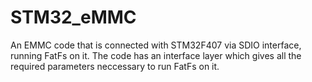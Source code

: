 # STM32_eMMC

An EMMC code that is connected with STM32F407 via SDIO interface, running FatFs on it.
The code has an interface layer which gives all the required parameters neccessary to 
run FatFs on it.

